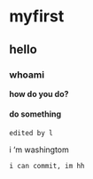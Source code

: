 # myfirst
## hello
### whoami

**how do you do?**

#### do something

`edited by l`

i ‘m washingtom

```
i can commit, im hh
```
